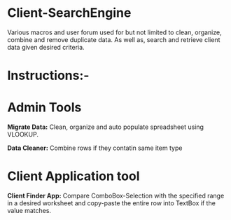 # Client-SearchEngine
 
 Various macros and user forum used for but not limited to clean, organize, combine and remove duplicate data. As well as, search and retrieve client data given desired criteria.
 
 # Instructions:-
 
  # Admin Tools
 **Migrate Data:** Clean, organize and auto populate spreadsheet using VLOOKUP.

 **Data Cleaner:** Combine rows if they contatin same item type

 # Client Application tool
 **Client Finder App:**  Compare ComboBox-Selection with the specified range in a desired worksheet and copy-paste the entire row  into TextBox if the value matches.
